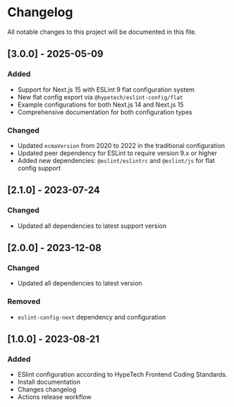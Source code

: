 # Changelog

All notable changes to this project will be documented in this file.

## [3.0.0] - 2025-05-09

### Added

- Support for Next.js 15 with ESLint 9 flat configuration system
- New flat config export via `@hypetech/eslint-config/flat`
- Example configurations for both Next.js 14 and Next.js 15
- Comprehensive documentation for both configuration types

### Changed

- Updated `ecmaVersion` from 2020 to 2022 in the traditional configuration
- Updated peer dependency for ESLint to require version 9.x or higher
- Added new dependencies: `@eslint/eslintrc` and `@eslint/js` for flat config support

## [2.1.0] - 2023-07-24

### Changed

-   Updated all dependencies to latest support version

## [2.0.0] - 2023-12-08

### Changed

-   Updated all dependencies to latest version

### Removed

-   `eslint-config-next` dependency and configuration

## [1.0.0] - 2023-08-21

### Added

-   ESlint configuration according to HypeTech Frontend Coding Standards.
-   Install documentation
-   Changes changelog
-   Actions release workflow
